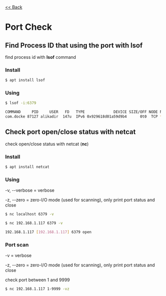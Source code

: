 [<< Back](README.md)

# Port Check

## Find Process ID that using the port with lsof
find process id with **lsof** command 

### Install
``` bash
$ apt install lsof
```

### Using
```bash
$ lsof -i:6379

COMMAND     PID     USER   FD   TYPE             DEVICE SIZE/OFF NODE NAME
com.docke 87127 alikadir  147u  IPv6 0x929618d01a59d9b4      0t0  TCP *:6379 (LISTEN)
```

## Check port open/close status with netcat

check open/close status with netcat (**nc**)

### Install
```bash
$ apt install netcat 
```

### Using
-v, --verbose  = verbose

-z, --zero = zero-I/O mode (used for scanning), only print port status and close 

```bash
$ nc localhost 6379 -v
```
```bash
$ nc 192.168.1.117 6379 -v

192.168.1.117 [192.168.1.117] 6379 open
```

### Port scan
-v = verbose

-z, --zero = zero-I/O mode (used for scanning), only print port status and close 

check port between 1 and 9999
```bash
$ nc 192.168.1.117 1-9999 -vz
```

